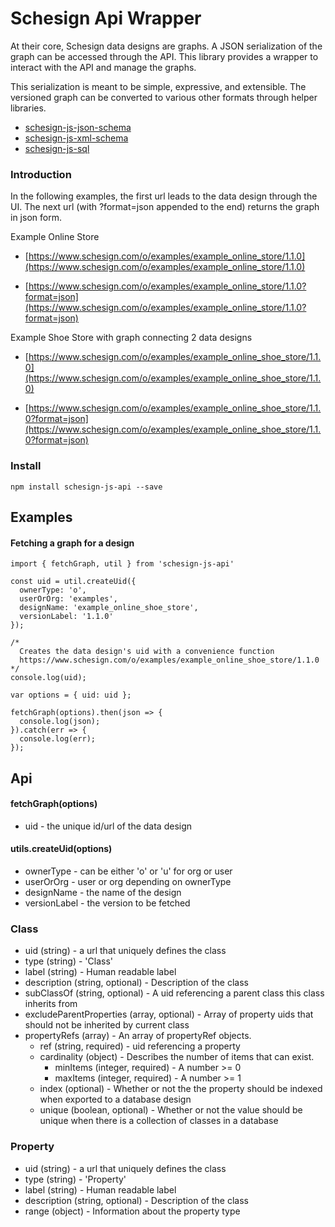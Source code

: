 # Schesign Api Wrapper

At their core, Schesign data designs are graphs. A JSON serialization of the graph can be accessed through the API. This library provides a wrapper to interact with the API and manage the graphs.

This serialization is meant to be simple, expressive, and extensible. The versioned graph can be converted to various other formats through helper libraries.

* [schesign-js-json-schema](https://github.com/csenn/schesign-js-json-schema)
* [schesign-js-xml-schema](https://github.com/csenn/schesign-js-xml-schema)
* [schesign-js-sql](https://github.com/csenn/schesign-js-sql)

### Introduction

In the following examples, the first url leads to the data design through the UI. The next url (with ?format=json appended to the end) returns the graph in json form.

Example Online Store
* [https://www.schesign.com/o/examples/example_online_store/1.1.0](https://www.schesign.com/o/examples/example_online_store/1.1.0)

* [https://www.schesign.com/o/examples/example_online_store/1.1.0?format=json](https://www.schesign.com/o/examples/example_online_store/1.1.0?format=json)

Example Shoe Store with graph connecting 2 data designs
* [https://www.schesign.com/o/examples/example_online_shoe_store/1.1.0](https://www.schesign.com/o/examples/example_online_shoe_store/1.1.0)

* [https://www.schesign.com/o/examples/example_online_shoe_store/1.1.0?format=json](https://www.schesign.com/o/examples/example_online_shoe_store/1.1.0?format=json)


### Install
```
npm install schesign-js-api --save
```


## Examples
#### Fetching a graph for a design

```
import { fetchGraph, util } from 'schesign-js-api'

const uid = util.createUid({
  ownerType: 'o',
  userOrOrg: 'examples',
  designName: 'example_online_shoe_store',
  versionLabel: '1.1.0'
});

/*
  Creates the data design's uid with a convenience function
  https://www.schesign.com/o/examples/example_online_shoe_store/1.1.0
*/
console.log(uid);

var options = { uid: uid };

fetchGraph(options).then(json => {
  console.log(json);
}).catch(err => {
  console.log(err);
});
```

## Api

#### fetchGraph(options)
* uid - the unique id/url of the data design

#### utils.createUid(options)
* ownerType - can be either 'o' or 'u' for org or user
* userOrOrg - user or org depending on ownerType
* designName - the name of the design
* versionLabel - the version to be fetched

### Class
* uid (string) - a url that uniquely defines the class
* type (string) - 'Class'
* label (string) - Human readable label
* description (string, optional) - Description of the class
* subClassOf (string, optional) - A uid referencing a parent class this class inherits from
* excludeParentProperties (array, optional) - Array of property uids that should not be inherited by current class
* propertyRefs (array) - An array of propertyRef objects.
  * ref (string, required) - uid referencing a property
  * cardinality (object) - Describes the number of items that can exist.
    * minItems (integer, required) - A number >= 0
    * maxItems (integer, required) - A number >= 1
  * index (optional) - Whether or not the the property should be indexed when exported to a database design
  * unique (boolean, optional) - Whether or not the value should be unique when there is a collection of classes in a database

### Property
* uid (string) - a url that uniquely defines the class
* type (string) - 'Property'
* label (string) - Human readable label
* description (string, optional) - Description of the class
* range (object) - Information about the property type
